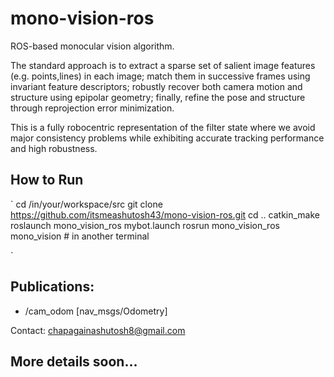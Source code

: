 # mono-vision-ros
ROS-based monocular vision algorithm. 

The standard approach is to extract a sparse set of salient image features (e.g. points,lines) in each image; match them in successive frames using invariant feature descriptors; robustly recover both camera motion and structure using epipolar geometry; finally, refine the pose and structure through reprojection error minimization.

This is a fully robocentric representation of the filter state where we avoid major consistency problems while exhibiting accurate tracking performance and high robustness.

## How to Run
`
cd /in/your/workspace/src
git clone https://github.com/itsmeashutosh43/mono-vision-ros.git
cd ..
catkin_make
roslaunch mono_vision_ros mybot.launch
rosrun mono_vision_ros mono_vision # in another terminal

`

## Publications: 

* /cam_odom [nav_msgs/Odometry]



Contact: chapagainashutosh8@gmail.com

## More details soon...
